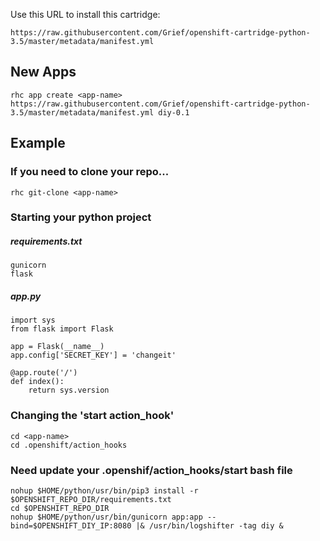 Use this URL to install this cartridge:

    https://raw.githubusercontent.com/Grief/openshift-cartridge-python-3.5/master/metadata/manifest.yml


## New Apps

```
rhc app create <app-name> https://raw.githubusercontent.com/Grief/openshift-cartridge-python-3.5/master/metadata/manifest.yml diy-0.1
```

## Example
### If you need to clone your repo...
```
rhc git-clone <app-name>
```

### Starting your python project

##### requirements.txt
```
gunicorn
flask
```

##### app.py
```
import sys
from flask import Flask

app = Flask(__name__)
app.config['SECRET_KEY'] = 'changeit'

@app.route('/')
def index():
    return sys.version

```
### Changing the 'start action_hook'

```
cd <app-name>
cd .openshift/action_hooks
```


### Need update your .openshif/action_hooks/start bash file

```
nohup $HOME/python/usr/bin/pip3 install -r $OPENSHIFT_REPO_DIR/requirements.txt
cd $OPENSHIFT_REPO_DIR
nohup $HOME/python/usr/bin/gunicorn app:app --bind=$OPENSHIFT_DIY_IP:8080 |& /usr/bin/logshifter -tag diy &

```






